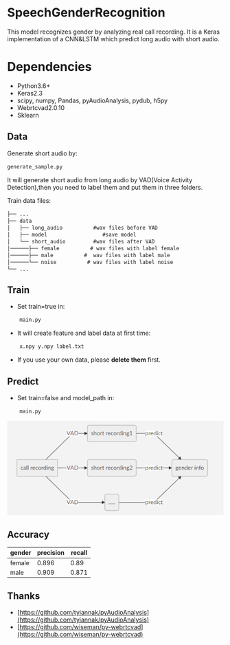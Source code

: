 # SpeechGenderRecognition

This model recognizes gender by analyzing real call recording. It is a Keras implementation of a CNN&LSTM which predict long audio with short audio.


#  Dependencies

-   Python3.6+
-   Keras2.3
-   scipy, numpy, Pandas, pyAudioAnalysis, pydub, h5py
-   Webrtcvad2.0.10
-   Sklearn

## Data

Generate short audio by:
```sh
generate_sample.py
```
It will generate short audio from long audio by VAD(Voice Activity Detection),then you need  to label them and put them in three folders.

Train data files:

    ├── ...
    ├── data
    │   ├── long_audio          #wav files before VAD
    │   ├── model                  #save model
    │   └── short_audio         #wav files after VAD
    │──────├── female          # wav files with label female
    │──────├── male          #  wav files with label male
    │──────└── noise          # wav files with label noise
    └── ...


## Train

-  Set train=true in:
```sh
	main.py
```
-   It will create feature and label data at first time:
```sh
	x.npy y.npy label.txt
```
-  If you use your own data, please **delete them** first.

## Predict

-  Set train=false and model_path in:
```sh
	main.py
```

![](/img/info.png)


##  Accuracy

|       gender         |precision                          |recall                         |
|----------------|-------------------------------|-----------------------------|
|female			 |0.896         |0.89    |
|male            |0.909           |0.871            |




## Thanks

-  [https://github.com/tyiannak/pyAudioAnalysis](https://github.com/tyiannak/pyAudioAnalysis)
-  [https://github.com/wiseman/py-webrtcvad](https://github.com/wiseman/py-webrtcvad)

